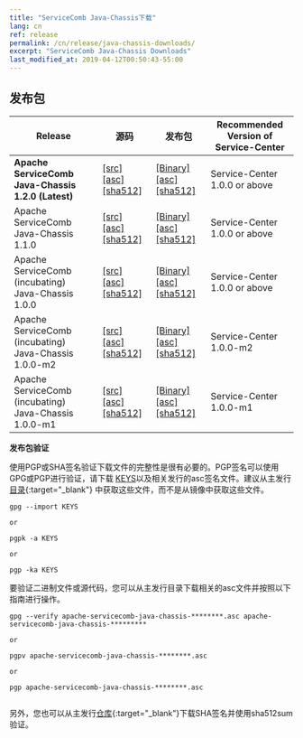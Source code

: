 ```yaml
---
title: "ServiceComb Java-Chassis下载"
lang: cn
ref: release
permalink: /cn/release/java-chassis-downloads/
excerpt: "ServiceComb Java-Chassis Downloads"
last_modified_at: 2019-04-12T00:50:43-55:00
---
```


## 发布包

| Release           |         源码            |           发布包         |           Recommended Version of Service-Center         |
| ---------------------- | --------------------------------- | --------------------------------- | --------------------------------- |
|**Apache ServiceComb Java-Chassis 1.2.0 (Latest)**|[[src]](https://apache.org/dyn/closer.cgi/servicecomb/servicecomb-java-chassis/1.2.0/apache-servicecomb-java-chassis-distribution-1.2.0-src.zip) [[asc]](https://www.apache.org/dist/servicecomb/servicecomb-java-chassis/1.2.0/apache-servicecomb-java-chassis-distribution-1.2.0-src.zip.asc) [[sha512]](https://www.apache.org/dist/servicecomb/servicecomb-java-chassis/1.2.0/apache-servicecomb-java-chassis-distribution-1.2.0-src.zip.sha512)|[[Binary]](https://apache.org/dyn/closer.cgi/servicecomb/servicecomb-java-chassis/1.2.0/apache-servicecomb-java-chassis-distribution-1.2.0-bin.zip) [[asc]](https://www.apache.org/dist/servicecomb/servicecomb-java-chassis/1.2.0/apache-servicecomb-java-chassis-distribution-1.2.0-bin.zip.asc) [[sha512]](https://www.apache.org/dist/servicecomb/servicecomb-java-chassis/1.2.0/apache-servicecomb-java-chassis-distribution-1.2.0-bin.zip.sha512)|Service-Center 1.0.0 or above|
|Apache ServiceComb Java-Chassis 1.1.0|[[src]](https://apache.org/dyn/closer.cgi/servicecomb/servicecomb-java-chassis/1.1.0/apache-servicecomb-java-chassis-distribution-1.1.0-src.zip) [[asc]](https://www.apache.org/dist/servicecomb/servicecomb-java-chassis/1.1.0/apache-servicecomb-java-chassis-distribution-1.1.0-src.zip.asc) [[sha512]](https://www.apache.org/dist/servicecomb/servicecomb-java-chassis/1.1.0/apache-servicecomb-java-chassis-distribution-1.1.0-src.zip.sha512)|[[Binary]](https://apache.org/dyn/closer.cgi/servicecomb/servicecomb-java-chassis/1.1.0/apache-servicecomb-java-chassis-distribution-1.1.0-bin.zip) [[asc]](https://www.apache.org/dist/servicecomb/servicecomb-java-chassis/1.1.0/apache-servicecomb-java-chassis-distribution-1.1.0-bin.zip.asc) [[sha512]](https://www.apache.org/dist/servicecomb/servicecomb-java-chassis/1.1.0/apache-servicecomb-java-chassis-distribution-1.1.0-bin.zip.sha512)|Service-Center 1.0.0 or above|
|Apache ServiceComb (incubating) Java-Chassis 1.0.0|[[src]](http://archive.apache.org/dist/incubator/servicecomb/incubator-servicecomb-java-chassis/1.0.0/apache-servicecomb-incubating-java-chassis-distribution-1.0.0-src.zip) [[asc]](http://archive.apache.org/dist/incubator/servicecomb/incubator-servicecomb-java-chassis/1.0.0/apache-servicecomb-incubating-java-chassis-distribution-1.0.0-src.zip.asc) [[sha512]](http://archive.apache.org/dist/incubator/servicecomb/incubator-servicecomb-java-chassis/1.0.0/apache-servicecomb-incubating-java-chassis-distribution-1.0.0-src.zip.sha512)|[[Binary]](http://archive.apache.org/dist/incubator/servicecomb/incubator-servicecomb-java-chassis/1.0.0/apache-servicecomb-incubating-java-chassis-distribution-1.0.0-bin.zip) [[asc]](http://archive.apache.org/dist/incubator/servicecomb/incubator-servicecomb-java-chassis/1.0.0/apache-servicecomb-incubating-java-chassis-distribution-1.0.0-bin.zip.asc) [[sha512]](http://archive.apache.org/dist/incubator/servicecomb/incubator-servicecomb-java-chassis/1.0.0/apache-servicecomb-incubating-java-chassis-distribution-1.0.0-bin.zip.sha512)|Service-Center 1.0.0 or above|
|Apache ServiceComb (incubating) Java-Chassis 1.0.0-m2|[[src]](http://archive.apache.org/dist/incubator/servicecomb/incubator-servicecomb-java-chassis/1.0.0-m2/apache-servicecomb-incubating-java-chassis-distribution-1.0.0-m2-src.zip) [[asc]](http://archive.apache.org/dist/incubator/servicecomb/incubator-servicecomb-java-chassis/1.0.0-m2/apache-servicecomb-incubating-java-chassis-distribution-1.0.0-m2-src.zip.asc) [[sha512]](http://archive.apache.org/dist/incubator/servicecomb/incubator-servicecomb-java-chassis/1.0.0-m2/apache-servicecomb-incubating-java-chassis-distribution-1.0.0-m2-src.zip.sha512)|[[Binary]](http://archive.apache.org/dist/incubator/servicecomb/incubator-servicecomb-java-chassis/1.0.0-m2/apache-servicecomb-incubating-java-chassis-distribution-1.0.0-m2-bin.zip) [[asc]](http://archive.apache.org/dist/incubator/servicecomb/incubator-servicecomb-java-chassis/1.0.0-m2/apache-servicecomb-incubating-java-chassis-distribution-1.0.0-m2-bin.zip.asc) [[sha512]](http://archive.apache.org/dist/incubator/servicecomb/incubator-servicecomb-java-chassis/1.0.0-m2/apache-servicecomb-incubating-java-chassis-distribution-1.0.0-m2-bin.zip.sha512)|Service-Center 1.0.0-m2|
|Apache ServiceComb (incubating) Java-Chassis 1.0.0-m1|[[src]](http://archive.apache.org/dist/incubator/servicecomb/incubator-servicecomb-java-chassis/1.0.0-m1/apache-servicecomb-incubating-java-chassis-distribution-1.0.0-m1-src.zip) [[asc]](http://archive.apache.org/dist/incubator/servicecomb/incubator-servicecomb-java-chassis/1.0.0-m1/apache-servicecomb-incubating-java-chassis-distribution-1.0.0-m1-src.zip.asc) [[sha512]](http://archive.apache.org/dist/incubator/servicecomb/incubator-servicecomb-java-chassis/1.0.0-m1/apache-servicecomb-incubating-java-chassis-distribution-1.0.0-m1-src.zip.sha512)|[[Binary]](http://archive.apache.org/dist/incubator/servicecomb/incubator-servicecomb-java-chassis/1.0.0-m1/apache-servicecomb-incubating-java-chassis-distribution-1.0.0-m1-bin.zip) [[asc]](http://archive.apache.org/dist/incubator/servicecomb/incubator-servicecomb-java-chassis/1.0.0-m1/apache-servicecomb-incubating-java-chassis-distribution-1.0.0-m1-bin.zip.asc) [[sha512]](http://archive.apache.org/dist/incubator/servicecomb/incubator-servicecomb-java-chassis/1.0.0-m1/apache-servicecomb-incubating-java-chassis-distribution-1.0.0-m1-bin.zip.sha512)|Service-Center 1.0.0-m1|


**发布包验证**

使用PGP或SHA签名验证下载文件的完整性是很有必要的。PGP签名可以使用GPG或PGP进行验证，请下载 [KEYS](https://www.apache.org/dist/servicecomb/KEYS)以及相关发行的asc签名文件。建议从主发行[目录](https://www.apache.org/dist/servicecomb/servicecomb-java-chassis/){:target="_blank"} 中获取这些文件，而不是从镜像中获取这些文件。
 ```
 gpg --import KEYS

 or

 pgpk -a KEYS

 or

 pgp -ka KEYS

 ```

要验证二进制文件或源代码，您可以从主发行目录下载相关的asc文件并按照以下指南进行操作。

```
gpg --verify apache-servicecomb-java-chassis-********.asc apache-servicecomb-java-chassis-*********

or

pgpv apache-servicecomb-java-chassis-********.asc

or

pgp apache-servicecomb-java-chassis-********.asc


```

另外，您也可以从主发行[仓库](https://www.apache.org/dist/servicecomb/servicecomb-java-chassis/){:target="_blank"}下载SHA签名并使用sha512sum验证。
